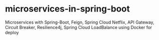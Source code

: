 # microservices-in-spring-boot
Microservices with Spring-Boot, Feign, Spring Cloud Netflix, API Gateway, Circuit Breaker, Resilience4j, Spring Cloud LoadBalance using Docker for deploy
